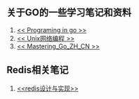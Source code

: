## 关于GO的一些学习笔记和资料

1. [<< Programing in go >>](Programing-in-go/readme.md)
2. [<< Unix网络编程 >>](Unix-Network-Programming/README.md)
3. [<< Mastering_Go_ZH_CN >>](Mastering-go/README.md)


## Redis相关笔记

1. [<<redis设计与实现>>](The-Design-and-Implementation-of-Redis/README.md)